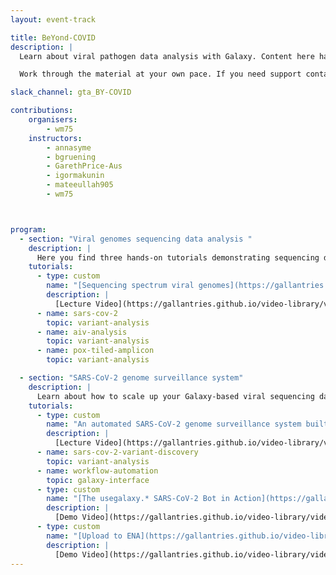 ```yaml
---
layout: event-track

title: BeYond-COVID
description: |
  Learn about viral pathogen data analysis with Galaxy. Content here has been developed over the course of the COVID-19 pandemic and to a large part under the umbrella of the BY-COVID project as explained in a recent [blog post](https://galaxyproject.org/news/2024-09-16-by-covid-eol/).

  Work through the material at your own pace. If you need support contact us via the Slack Channel [#gta_BY-COVID](https://gtnsmrgsbord.slack.com/archives/C07NGS6BSLA).

slack_channel: gta_BY-COVID

contributions:
    organisers:
        - wm75
    instructors:
        - annasyme
        - bgruening
        - GarethPrice-Aus 
        - igormakunin
        - mateeullah905
        - wm75



program:
  - section: "Viral genomes sequencing data analysis " 
    description: |
      Here you find three hands-on tutorials demonstrating sequencing data analysis with Galaxy for three, rather different viral pathogens in increasing order of analysis complexity. Feel free to work through all three of them or just pick the one covering the virus you are most interested in, but consider watching first the introductory video, which explains some of the particularities of each virus and the corresponding analysis challenges.
    tutorials:
      - type: custom
        name: "[Sequencing spectrum viral genomes](https://gallantries.github.io/video-library/videos/virology/sequencing-spectrum-viral-genomes)"
        description: |
          [Lecture Video](https://gallantries.github.io/video-library/videos/virology/sequencing-spectrum-viral-genomes)
      - name: sars-cov-2
        topic: variant-analysis
      - name: aiv-analysis
        topic: variant-analysis
      - name: pox-tiled-amplicon
        topic: variant-analysis

  - section: "SARS-CoV-2 genome surveillance system"
    description: |
      Learn about how to scale up your Galaxy-based viral sequencing data analysis to batches of samples and how to automate the processing of such batches for highest sample throughput. Watch the introductory video for an overview of the contents of this section and how the pieces are connected. 
    tutorials:
      - type: custom
        name: "An automated SARS-CoV-2 genome surveillance system built around Galaxy"
        description: |
          [Lecture Video](https://gallantries.github.io/video-library/videos/one-health/galaxy-pathogen-surveillance); [Showcase page mentioned in the video](https://www.infectious-diseases-toolkit.org/showcase/covid19-galaxy)
      - name: sars-cov-2-variant-discovery
        topic: variant-analysis
      - name: workflow-automation
        topic: galaxy-interface
      - type: custom
        name: "[The usegalaxy.* SARS-CoV-2 Bot in Action](https://gallantries.github.io/video-library/videos/sars-cov2/usegalaxy-star-bot/)"
        description: |
          [Demo Video](https://gallantries.github.io/video-library/videos/sars-cov2/usegalaxy-star-bot/)
      - type: custom
        name: "[Upload to ENA](https://gallantries.github.io/video-library/videos/sars-cov2/upload-ena)"
        description: |
          [Demo Video](https://gallantries.github.io/video-library/videos/sars-cov2/upload-ena)
---
```

